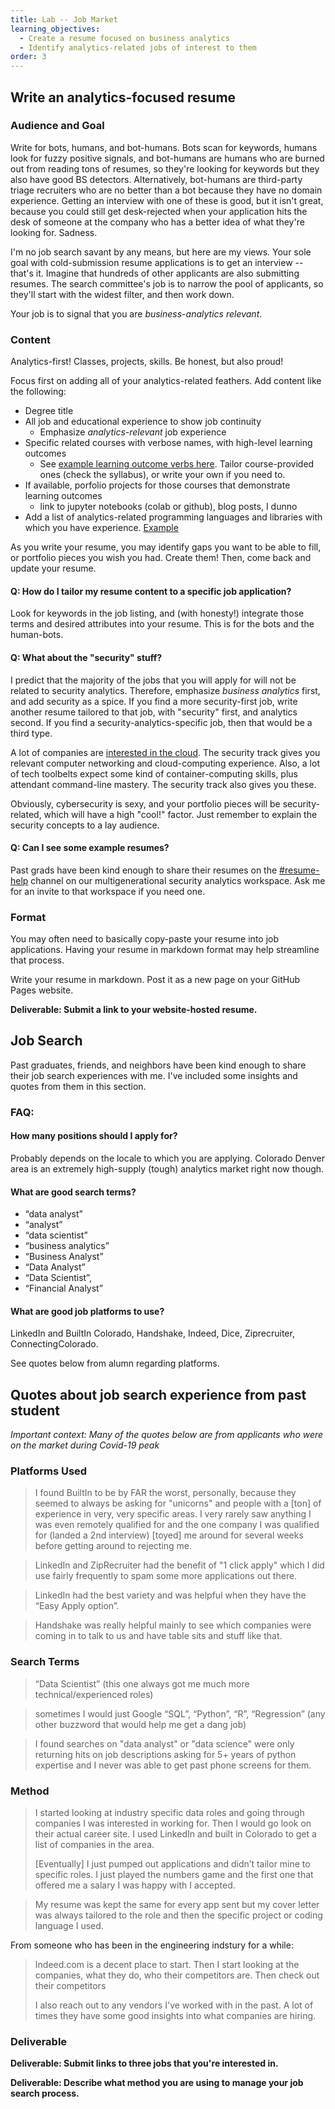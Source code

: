 ```yaml
---
title: Lab -- Job Market
learning_objectives:
  - Create a resume focused on business analytics
  - Identify analytics-related jobs of interest to them
order: 3
---
```


## Write an analytics-focused resume

### Audience and Goal

Write for bots, humans, and bot-humans.
Bots scan for keywords, humans look for fuzzy positive signals, and bot-humans
are humans who are burned out from reading tons of resumes, so they're looking
for keywords but they also have good BS detectors. Alternatively, bot-humans are
third-party triage recruiters who are no better than a bot because they have no
domain experience. Getting an interview with one of these is good, but it isn't great,
because you could still get desk-rejected when your application hits the desk of someone
at the company who has a better idea of what they're looking for. Sadness.

I'm no job search savant by any means, but here are my views. Your sole goal
with cold-submission resume applications is to get an interview -- that's it. Imagine
that hundreds of other applicants are also submitting resumes. The search committee's
job is to narrow the pool of applicants, so they'll start with the widest filter,
and then work down.

Your job is to signal that you are _business-analytics relevant_.


### Content
Analytics-first! Classes, projects, skills. Be honest, but also proud!

Focus first on
adding all of your analytics-related feathers. Add content like the following:

* Degree title
* All job and educational experience to show job continuity
  * Emphasize _analytics-relevant_ job experience
* Specific related courses with verbose names, with high-level learning outcomes
  * See [example learning outcome verbs here](https://citl.indiana.edu/teaching-resources/course-design/developing-learning-outcomes/index.html). Tailor course-provided ones
    (check the syllabus), or write your own if you need to.
* If available, porfolio projects for those courses that demonstrate learning outcomes
  * link to jupyter notebooks (colab or github), blog posts, I dunno
* Add a list of analytics-related programming languages and libraries with which
  you have experience. [Example](https://imgur.com/gallery/r0SEEoh)

As you write your resume, you may identify gaps you want to be able to fill, or
portfolio pieces you wish you had. Create them! Then, come back and update your resume.


#### Q: How do I tailor my resume content to a specific job application?

Look for keywords in the job listing, and (with honesty!) integrate those terms
and desired attributes into your resume. This is for the bots and the human-bots.


#### Q: What about the "security" stuff?

I predict that the majority of the jobs that you will apply for will not be related
to security analytics. Therefore, emphasize _business analytics_ first, and add
security as a spice. If you find a more security-first job, write another resume
tailored to that job, with "security" first, and analytics second. If you find
a security-analytics-specific job, then that would be a third type.

A lot of companies are [interested in the cloud](https://www.youtube.com/watch?v=9ntPxdWAWq8). The security track gives you relevant computer networking
and cloud-computing experience. Also, a lot of tech toolbelts expect some kind
of container-computing skills, plus
attendant command-line mastery. The security track also gives you these.

Obviously, cybersecurity is sexy, and your portfolio pieces will be security-related,
which will have a high "cool!" factor. Just remember to explain the security concepts
to a lay audience.


#### Q: Can I see some example resumes?

Past grads have been kind enough to share their resumes on the [#resume-help](https://securityanaly-gpm5224.slack.com/archives/C01HPF2T2CQ) channel
on our multigenerational security analytics workspace. Ask me for an invite to that workspace if you need one.


### Format

You may often need to basically copy-paste your resume into job applications.
Having your resume in markdown format may help streamline that process.

Write your resume in markdown. Post it as a new page on your GitHub Pages website.

**Deliverable: Submit a link to your website-hosted resume.**


## Job Search

Past graduates, friends, and neighbors have been kind enough to share their job search
experiences with me. I've included some insights and quotes from them in this section.

### FAQ:

#### How many positions should I apply for?

Probably depends on the locale to which you are applying. Colorado Denver area is
an extremely high-supply (tough) analytics market right now though.


#### What are good search terms?

* “data analyst”
* “analyst”
* “data scientist”
* “business analytics”
* “Business Analyst”
* “Data Analyst”
* “Data Scientist”,
* “Financial Analyst”

#### What are good job platforms to use?

LinkedIn and BuiltIn Colorado, Handshake, Indeed, Dice, Ziprecruiter, ConnectingColorado.

See quotes below from alumn regarding platforms.

## Quotes about job search experience from past student

_Important context: Many of the quotes below are from applicants who were on the market during Covid-19 peak_

### Platforms Used

> I found BuiltIn to be by FAR the worst, personally, because they seemed to always be asking for "unicorns" and people with a [ton] of experience in very, very specific areas. I very rarely saw anything I was even remotely qualified for and the one company I was qualified for (landed a 2nd interview) [toyed] me around for several weeks before getting around to rejecting me.

> LinkedIn and ZipRecruiter had the benefit of "1 click apply" which I did use fairly frequently to spam some more applications out there.

> LinkedIn had the best variety and was helpful when they have the “Easy Apply option”.

> Handshake was really helpful mainly to see which companies were coming in to talk to us and have table sits and stuff like that.


### Search Terms

> “Data Scientist” (this one always got me much more technical/experienced roles)

> sometimes I would just Google “SQL”, “Python”, “R”, “Regression” (any other buzzword that would help me get a dang job)

> I found searches on "data analyst" or "data science" were only returning hits on job descriptions asking for 5+ years of python expertise and I never was able to get past phone screens for them.


### Method

> I started looking at industry specific data roles and going through companies I was interested in working for. Then I would go look on their actual career site. I used LinkedIn and built in Colorado to get a list of companies in the area.
>
> [Eventually] I just pumped out applications and didn’t tailor mine to specific roles. I just played the numbers game and the first one that offered me a salary I was happy with I accepted.

> My resume was kept the same for every app sent but my cover letter was always tailored to the role and then the specific project or coding language I used.

From someone who has been in the engineering indstury for a while:

> Indeed.com is a decent place to start. Then I start looking at the companies, what they do, who their competitors are. Then check out their competitors
>
> I also reach out to any vendors I've worked with in the past. A lot of times they have some good insights into what companies are hiring.



### Deliverable

**Deliverable: Submit links to three jobs that you're interested in.**

**Deliverable: Describe what method you are using to manage your job search process.**
